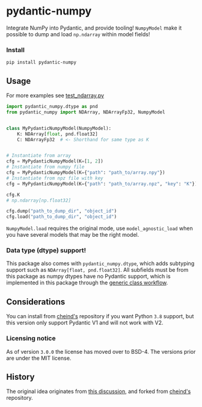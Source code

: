 # pydantic-numpy

Integrate NumPy into Pydantic, and provide tooling! `NumpyModel` make it possible to dump and load `np.ndarray` within model fields!

### Install
```shell
pip install pydantic-numpy
```

## Usage

For more examples see [test_ndarray.py](./tests/test_typing.py)

```python
import pydantic_numpy.dtype as pnd
from pydantic_numpy import NDArray, NDArrayFp32, NumpyModel


class MyPydanticNumpyModel(NumpyModel):
    K: NDArray[float, pnd.float32]
    C: NDArrayFp32  # <- Shorthand for same type as K


# Instantiate from array
cfg = MyPydanticNumpyModel(K=[1, 2])
# Instantiate from numpy file
cfg = MyPydanticNumpyModel(K={"path": "path_to/array.npy"})
# Instantiate from npz file with key
cfg = MyPydanticNumpyModel(K={"path": "path_to/array.npz", "key": "K"})

cfg.K
# np.ndarray[np.float32]

cfg.dump("path_to_dump_dir", "object_id")
cfg.load("path_to_dump_dir", "object_id")
```

`NumpyModel.load` requires the original mode, use `model_agnostic_load` when you have several models that may be the right model.

### Data type (dtype) support!

This package also comes with `pydantic_numpy.dtype`, which adds subtyping support such as `NDArray[float, pnd.float32]`. All subfields must be from this package as numpy dtypes have no Pydantic support, which is implemented in this package through the [generic class workflow](https://pydantic-docs.helpmanual.io/usage/types/#generic-classes-as-types).

## Considerations
You can install from [cheind's](https://github.com/cheind/pydantic-numpy) repository if you want Python `3.8` support, but this version only support Pydantic V1 and will not work with V2.

### Licensing notice
As of version `3.0.0` the license has moved over to BSD-4. The versions prior are under the MIT license.

## History
The original idea originates from [this discussion](https://gist.github.com/danielhfrank/00e6b8556eed73fb4053450e602d2434), and forked from [cheind's](https://github.com/cheind/pydantic-numpy) repository.